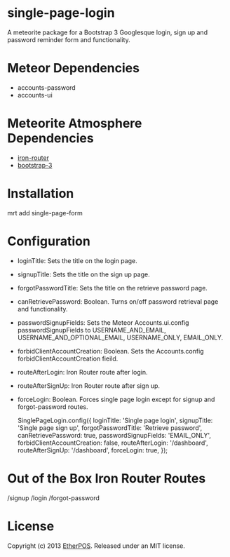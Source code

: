 # single-page-login

A meteorite package for a Bootstrap 3 Googlesque login, sign up and password reminder form and functionality.

# Meteor Dependencies

* accounts-password
* accounts-ui

# Meteorite Atmosphere Dependencies
* [iron-router](https://atmosphere.meteor.com/package/iron-router "iron-router")
* [bootstrap-3](https://atmosphere.meteor.com/package/bootstrap-3 "bootstrap-e")

# Installation

  mrt add single-page-form

# Configuration

* loginTitle: Sets the title on the login page.
* signupTitle: Sets the title on the sign up page.
* forgotPasswordTitle: Sets the title on the retrieve password page.
* canRetrievePassword: Boolean. Turns on/off password retrieval page and functionality.
* passwordSignupFields: Sets the Meteor Accounts.ui.config passwordSignupFields to USERNAME_AND_EMAIL, USERNAME_AND_OPTIONAL_EMAIL, USERNAME_ONLY, EMAIL_ONLY.
* forbidClientAccountCreation: Boolean. Sets the Accounts.config forbidClientAccountCreation fieild.
* routeAfterLogin: Iron Router route after login.
* routeAfterSignUp: Iron Router route after sign up.
* forceLogin: Boolean.  Forces single page login except for signup and forgot-password routes.

  SinglePageLogin.config({
    loginTitle: 'Single page login',
    signupTitle: 'Single page sign up',
    forgotPasswordTitle: 'Retrieve password',
    canRetrievePassword: true,
    passwordSignupFields: 'EMAIL_ONLY',
    forbidClientAccountCreation: false,
    routeAfterLogin: '/dashboard',
    routeAfterSignUp: '/dashboard',
    forceLogin: true,
  });

# Out of the Box Iron Router Routes
  /signup
  /login
  /forgot-password

# License
Copyright (c) 2013 [EtherPOS](http://www.etherpos.com/ "EtherPOS, LLC"). Released under an MIT license.
